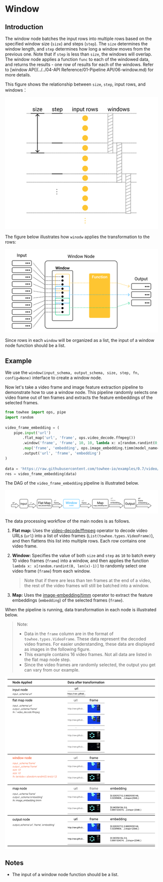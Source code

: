 # Window

## Introduction

The window node batches the input rows into multiple rows based on the specified window size (`size`) and steps (`step`). The `size` determines the window length, and `step` determines how long a window moves from the previous one. Note that if `step` is less than `size`, the windows will overlap. The window node applies a function `func` to each of the windowed data, and returns the results - one row of results for each of the windows. Refer to [window API](../../04-API Reference/01-Pipeline API/06-window.md) for more details.

This figure shows the relationship between `size`, `step`, input rows, and windows：

![img](https://github.com/towhee-io/data/blob/main/image/docs/window_intro_1.png?raw=true)

The figure below illustrates how `winodw` applies the transformation to the rows:

![img](https://github.com/towhee-io/data/blob/main/image/docs/window_intro_2.png?raw=true)

Since rows in each `window` will be organized as a list, the input of a window node function should be a list.



## Example

We use the `window(input_schema, output_schema, size, step, fn, config=None)` interface to create a window node.



Now let's take a video frame and image feature extraction pipeline to demonstrate how to use a window node. This pipeline randomly selects one video frame out of ten frames and extracts the feature embeddings of the selected frames. 

```Python
from towhee import ops, pipe
import random

video_frame_embedding = (
    pipe.input('url')
        .flat_map('url', 'frame', ops.video_decode.ffmpeg())
        .window('frame', 'frame', 10, 10, lambda x: x[random.randint(0, len(x)-1)])
        .map('frame', 'embedding', ops.image_embedding.timm(model_name='resnet50'))
        .output('url', 'frame', 'embedding')
)

data = 'https://raw.githubusercontent.com/towhee-io/examples/0.7/video/reverse_video_search/tmp/Ou1w86qEr58.gif'
res = video_frame_embedding(data)
```

 The DAG of the `video_frame_embedding` pipeline is illustrated below. 

![img](https://github.com/towhee-io/data/blob/main/image/docs/window_example_1.png?raw=true)

The data processing workflow of the main nodes is as follows.

1. **Flat map:** Uses the [video-decode/ffmpeg](https://towhee.io/video-decode/ffmpeg) operator to decode video URLs (`url`) into a list of video frames (`List(towhee.types.VideoFrame)`), and then flattens this list into multiple rows. Each row contains one video frame.
2. **Window:** Specifies the value of both `size` and `step` as `10` to batch every 10 video frames (`frame`) into a window, and then applies the function `lambda x: x[random.randint(0, len(x)-1)]` to randomly select one video frame (`frame`) from each window. 
	> Note that if there are less than ten frames at the end of a video, the rest of the video frames will still be batched into a window.

3. **Map:** Uses the [image-embedding/timm](https://towhee.io/image-embedding/timm) operator to extract the feature embeddings (`embedding`) of the selected frames (`frame`).



When the pipeline is running, data transformation in each node is illustrated below.

> Note:
>
> - Data in the `frame` column are in the format of `towhee.types.VideoFrame`. These data represent the decoded video frames. For easier understanding, these data are displayed as images in the following figure.
> - This example contains 16 video frames. Not all data are listed in the flat map node step.
> - Since the video frames are randomly selected, the output you get can vary from our example.

![img](https://github.com/towhee-io/data/blob/main/image/docs/window_example_2.png?raw=true)



## Notes

- The input of a window node function should be a list.
